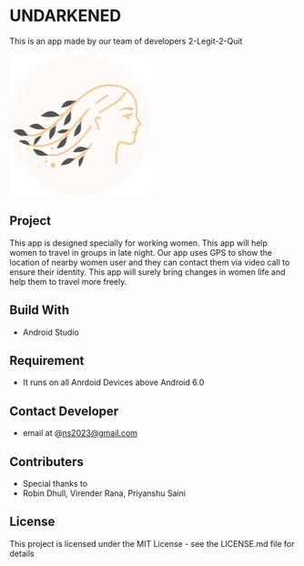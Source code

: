 # UNDARKENED
This is an app made by our team of developers 2-Legit-2-Quit

![img](https://github.com/NishitSingh2023/UNDARKENED/blob/master/app/src/main/res/drawable-v24/nav_logo.png)
## Project
This app is designed specially for working women. This app will help women to travel in groups in late night.
Our app uses GPS to show the location of nearby women user and they can contact them via video call to ensure their identity.
This app will surely bring changes in women life and help them to travel more freely.
## Build With
* Android Studio
## Requirement
* It runs on all Anrdoid Devices above Android 6.0
## Contact Developer
* email at @ns2023@gmail.com
## Contributers
* Special thanks to
* Robin Dhull, Virender Rana, Priyanshu Saini
## License
This project is licensed under the MIT License - see the LICENSE.md file for details
